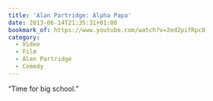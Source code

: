 ```yaml
---
title: 'Alan Partridge: Alpha Papa'
date: 2013-06-14T21:35:31+01:00
bookmark_of: https://www.youtube.com/watch?v=2ed2pifRpc0
category:
  - Video
  - Film
  - Alan Partridge
  - Comedy
---
```

“Time for big school.”
